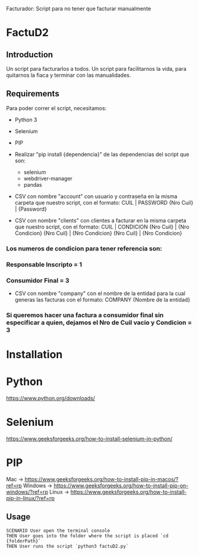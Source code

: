 Facturador: Script para no tener que facturar manualmente

# FactuD2

## Introduction

Un script para facturarlos a todos. Un script para facilitarnos la vida, para quitarnos la fiaca y terminar con las manualidades.

## Requirements

Para poder correr el script, necesitamos:

- Python 3
- Selenium
- PIP
- Realizar "pip install {dependencia}" de las dependencias del script que son:
  - selenium
  - webdriver-manager
  - pandas

- CSV con nombre "account" con usuario y contraseña en la misma carpeta que nuestro script, con el formato:
  CUIL       | PASSWORD
  {Nro Cuil} | {Password}
- CSV con nombre "clients" con clientes a facturar en la misma carpeta que nuestro script, con el formato:
  CUIL       | CONDICION
  {Nro Cuil} | {Nro Condicion}
  {Nro Cuil} | {Nro Condicion}
  {Nro Cuil} | {Nro Condicion}
### Los numeros de condicion para tener referencia son:
### Responsable Inscripto = 1
### Consumidor Final = 3
- CSV con nombre "company" con el nombre de la entidad para la cual generas las facturas con el formato:
  COMPANY
  {Nombre de la entidad}
### Si queremos hacer una factura a consumidor final sin especificar a quien, dejamos el Nro de Cuil vacio y Condicion = 3

# Installation

# Python
https://www.python.org/downloads/

# Selenium
https://www.geeksforgeeks.org/how-to-install-selenium-in-python/

# PIP
Mac -> https://www.geeksforgeeks.org/how-to-install-pip-in-macos/?ref=rp
Windows -> https://www.geeksforgeeks.org/how-to-install-pip-on-windows/?ref=rp
Linux -> https://www.geeksforgeeks.org/how-to-install-pip-in-linux/?ref=rp

## Usage
```
SCENARIO User open the terminal console
THEN User goes into the folder where the script is placed `cd {folderPath}`
THEN User runs the script `python3 factuD2.py`
```
